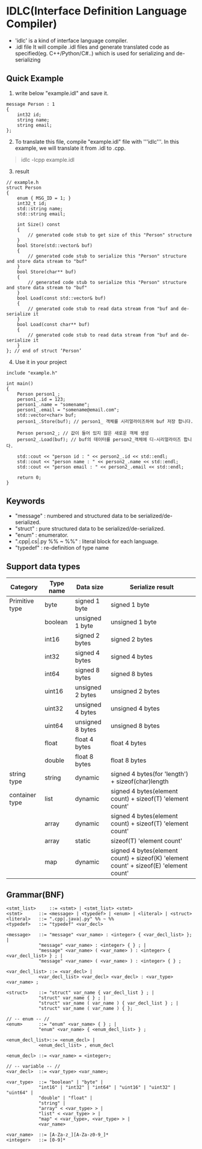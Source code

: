 # IDLC(Interface Definition Language Compiler)

- 'idlc' is a kind of interface language compiler. 
- .idl file It will compile .idl files and generate translated code as specified(eg. C++/Python/C#..) which is used for serializing and de-serializing

## Quick Example

1. write below "example.idl" and save it.

```
message Person : 1 
{
	int32 id; 
	string name; 
	string email; 
};
```

2. To translate this file, compile "example.idl" file with '''idlc'''. In this example, we will translate it from .idl to .cpp.

> idlc -lcpp example.idl

3. result

```
// example.h 
struct Person 
{ 
	enum { MSG_ID = 1; } 
	int32_t id; 
	std::string name; 
	std::string email;
	
	int Size() const 
	{
		// generated code stub to get size of this "Person" structure
	}
	bool Store(std::vector& buf)
	{
		// generated code stub to serialize this "Person" structure and store data stream to "buf"
	}
	bool Store(char** buf)
	{
		// generated code stub to serialize this "Person" structure and store data stream to "buf"
	}
	bool Load(const std::vector& buf)
	{
		// generated code stub to read data stream from "buf and de-serialize it
	}
	bool Load(const char** buf)
	{
		// generated code stub to read data stream from "buf and de-serialize it
	}
}; // end of struct ‘Person’ 
```

4. Use it in your project

```
include "example.h"

int main() 
{ 
	Person person1_; 
	person1_.id = 123; 
	person1_.name = "somename"; 
	person1_.email = "somename@email.com";
	std::vector<char> buf;
	person1_.Store(buf); // person1_ 객체를 시리얼라이즈하여 buf 저장 합니다.
	
	Person person2_; // 값이 들어 있지 않은 새로운 객체 생성
	person2_.Load(buf); // buf의 데이터를 person2_객체에 디-시리얼라이즈 합니다.
	
	std::cout << "person id : " << person2_.id << std::endl;
	std::cout << "person name : " << person2_.name << std::endl;
	std::cout << "person email : " << person2_.email << std::endl;

	return 0;
} 
```

## Keywords

- "message" : numbered and structured data to be serialized/de-serialized.
- "struct" : pure structured data to be serialized/de-serialized.
- "enum" : enumerator.
- ".cpp|.cs|.py %% ~ %%" : literal block for each language.
- "typedef" : re-definition of type name

## Support data types

| Category     | Type name | Data size      | Serialize result | 
|--------------|-----------|----------------|------------------| 
|Primitive type|byte       |signed 1 byte   |signed 1 byte     | 
|              |boolean    |unsigned 1 byte |unsigned 1 byte   | 
|              |int16      |signed 2 bytes  |signed 2 bytes    | 
|              |int32      |signed 4 bytes  |signed 4 bytes    | 
|              |int64      |signed 8 bytes  |signed 8 bytes    | 
|              |uint16     |unsigned 2 bytes|unsigned 2 bytes  | 
|              |uint32     |unsigned 4 bytes|unsigned 4 bytes  | 
|              |uint64     |unsigned 8 bytes|unsigned 8 bytes  | 
|              |float      |float 4 bytes   |float 4 bytes     | 
|              |double     |float 8 bytes   |float 8 bytes     | 
|string type   |string     |dynamic         |signed 4 bytes(for 'length') + sizeof(char)length|
|container type|list<T>    |dynamic         |signed 4 bytes(element count) + sizeof(T) 'element count'| 
|              |array<T>   |dynamic         |signed 4 bytes(element count) + sizeof(T) 'element count'| 
|              |array      |static          |sizeof(T) 'element count'| 
|              |map        |dynamic         |signed 4 bytes(element count) + sizeof(K) 'element count' + sizeof(E) 'element count'|

## Grammar(BNF)

```
<stmt_list> 	::= <stmt> | <stmt_list> <stmt>
<stmt>		::= <message> | <typedef> | <enum> | <literal> | <struct>
<literal>	::= ".cpp|.java|.py" %% ~ %%
<typedef> 	::= "typedef" <var_decl>

<message>	::= "message" <var_name> : <integer> { <var_decl_list> }; | 
		    "message" <var_name> : <integer> { } ; | 
		    "message" <var_name> ( <var_name> ) : <integer> { <var_decl_list> } ; | 
		    "message" <var_name> ( <var_name> ) : <integer> { } ; 

<var_decl_list> ::= <var_decl> | 
		    <var_decl_list> <var_decl> <var_decl> : <var_type> <var_name> ;

<struct>	::= "struct" var_name { var_decl_list } ; | 
		    "struct" var_name { } ; | 
		    "struct" var_name ( var_name ) { var_decl_list } ; |
		    "struct" var_name ( var_name ) { };

// -- enum -- // 
<enum> 		::= "enum" <var_name> { } ; | 
		    "enum" <var_name> { <enum_decl_list> } ; 
		    
<enum_decl_list>::= <enum_decl> | 
		    <enum_decl_list> , enum_decl 
		    
<enum_decl>	::= <var_name> = <integer>;

// -- variable -- // 
<var_decl>	::= <var_type> <var_name>; 
		    
<var_type> 	::= "boolean" | "byte" | 
		    "int16" | "int32" | "int64" | "uint16" | "uint32" | "uint64" | 
		    "double" | "float" | 
		    "string" | 
		    "array" < <var_type> > | 
		    "list" < <var_type> > | 
		    "map" < <var_type>, <var_type> > | 
		    <var_name> 

<var_name> 	::= [A-Za-z_][A-Za-z0-9_]* 
<integer>	::= [0-9]* 
```
